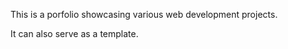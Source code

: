 This is a porfolio showcasing various web development projects. 

It can also serve as a template. 
